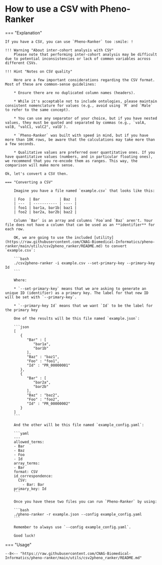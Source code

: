 # How to use a CSV with Pheno-Ranker

=== "Explanation"

    If you have a CSV, you can use `Pheno-Ranker` too :smile: !
    
    !!! Warning "About inter-cohort analysis with CSV"
        Please note that performing inter-cohort analysis may be difficult due to potential inconsistencies or lack of common variables across different CSVs.
    
    !!! Hint "Notes on CSV quality"
    
        Here are a few important considerations regarding the CSV format. Most of these are common-sense guidelines:
    
        * Ensure there are no duplicated column names (headers).
    
        * While it's acceptable not to include ontologies, please maintain consistent nomenclature for values (e.g., avoid using `M` and `Male` to refer to the same concept).
    
        * You can use any separator of your choice, but if you have nested values, they must be quoted and separated by commas (e.g., `valA, valB, "valC1, valC2", valD`).
    
        * `Pheno-Ranker` was built with speed in mind, but if you have more than 10K rows, be aware that the calculations may take more than a few seconds.
    
        * Qualitative values are preferred over quantitative ones. If you have quantitative values (numbers, and in particular floating ones), we recommend that you re-encode them as ranges. This way, the comparison will make more sense.
    
    Ok, let's convert a CSV then.
    
    === "Converting a CSV"
    
        Imagine you have a file named `example.csv` that looks like this:
        
        | Foo  | Bar         | Baz  |
        | ---  | ----------- | ---- |
        | foo1 | bar1a, bar1b| baz1 |
        | foo2 | bar2a, bar2b| baz2 |
        
        Column `Bar` is an array and columns `Foo`and `Baz` aren't. Your file does not have a column that can be used as an **identifier** for each row.
        
        OK, we are going to use the included [utility](https://raw.githubusercontent.com/CNAG-Biomedical-Informatics/pheno-ranker/main/utils/csv2pheno_ranker/README.md) to convert `example.csv`:
        
        ```bash
        ./csv2pheno-ranker -i example.csv --set-primary-key --primary-key Id
        ```
        
        Where:
        
        * `--set-primary-key` means that we are asking to generate an unique ID (identifier) as a primary key. The label for that new ID will be set with `--primary-key`.
        
        * `--primary-key Id` means that we want `Id` to be the label for the primary key
        
        One of the results will be this file named `example.json`:
        
        ```json
        [
           {
              "Bar" : [
                 "bar1a",
                 "bar1b"
              ],
              "Baz" : "baz1",
              "Foo" : "foo1",
              "Id" : "PR_00000001"
           },
           {
              "Bar" : [
                 "bar2a",
                 "bar2b"
              ],
              "Baz" : "baz2",
              "Foo" : "foo2",
              "Id" : "PR_00000002"
           }
        ]
        ```
        
        And the other will be this file named `example_config.yaml`:
        
        ```yaml
        ---
        allowed_terms:
        - Bar
        - Baz
        - Foo
        - Id
        array_terms:
        - Bar
        format: CSV
        id_correspondence:
          CSV:
            - Bar: Bar
        primary_key: Id
        ```
        
        Once you have these two files you can run `Pheno-Ranker` by using:
        
        ```bash
        ./pheno-ranker -r example.json --config example_config.yaml
        ```
        
        Remember to always use `--config example_config.yaml`.
        
        Good luck!
    
    
=== "Usage"

    --8<-- "https://raw.githubusercontent.com/CNAG-Biomedical-Informatics/pheno-ranker/main/utils/csv2pheno_ranker/README.md"

